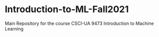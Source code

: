 # Introduction-to-ML-Fall2021
Main Repository for the course CSCI-UA 9473 Introduction to Machine Learning 
